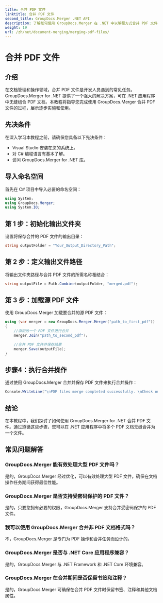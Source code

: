 ```yaml
---
title: 合并 PDF 文件
linktitle: 合并 PDF 文件
second_title: GroupDocs.Merger .NET API
description: 了解如何使用 GroupDocs.Merger 在 .NET 中以编程方式合并 PDF 文件，以实现无缝文档管理。
weight: 19
url: /zh/net/document-merging/merging-pdf-files/
---
```


# 合并 PDF 文件

## 介绍
在文档管理和操作领域，合并 PDF 文件是开发人员遇到的常见任务。 GroupDocs.Merger for .NET 提供了一个强大的解决方案，可在 .NET 应用程序中无缝组合 PDF 文档。本教程将指导您完成使用 GroupDocs.Merger 合并 PDF 文件的过程，展示逐步实施和使用。
## 先决条件
在深入学习本教程之前，请确保您具备以下先决条件：
- Visual Studio 安装在您的系统上。
- 对 C# 编程语言有基本了解。
- 访问 GroupDocs.Merger for .NET 库。

## 导入命名空间
首先在 C# 项目中导入必要的命名空间：
```csharp
using System; 
using GroupDocs.Merger;
using System.IO;
```
## 第 1 步：初始化输出文件夹
设置将保存合并的 PDF 文件的输出目录：
```csharp
string outputFolder = "Your_Output_Directory_Path";
```
## 第 2 步：定义输出文件路径
将输出文件夹路径与合并 PDF 文件的所需名称相结合：
```csharp
string outputFile = Path.Combine(outputFolder, "merged.pdf");
```
## 第 3 步：加载源 PDF 文件
使用 GroupDocs.Merger 加载要合并的源 PDF 文件：
```csharp
using (var merger = new GroupDocs.Merger.Merger("path_to_first_pdf"))
{
    //添加另一个 PDF 文件进行合并
    merger.Join("path_to_second_pdf");
    
    //合并 PDF 文件并保存结果
    merger.Save(outputFile);
}
```
## 步骤4：执行合并操作
通过使用 GroupDocs.Merger 合并并保存 PDF 文件来执行合并操作：
```csharp
Console.WriteLine("\nPDF files merge completed successfully. \nCheck output in {0}", outputFolder);
```

## 结论
在本教程中，我们探讨了如何使用 GroupDocs.Merger for .NET 合并 PDF 文件。通过遵循这些步骤，您可以在 .NET 应用程序中将多个 PDF 文档无缝合并为一个文件。

## 常见问题解答
### GroupDocs.Merger 能有效处理大型 PDF 文件吗？
是的，GroupDocs.Merger 经过优化，可以有效处理大型 PDF 文件，确保在文档操作任务期间获得最佳性能。
### GroupDocs.Merger 是否支持受密码保护的 PDF 文件？
是的，只要您拥有必要的权限，GroupDocs.Merger 支持合并受密码保护的 PDF 文件。
### 我可以使用 GroupDocs.Merger 合并非 PDF 文档格式吗？
不，GroupDocs.Merger 是专门为 PDF 操作和合并任务而设计的。
### GroupDocs.Merger 是否与 .NET Core 应用程序兼容？
是的，GroupDocs.Merger 与 .NET Framework 和 .NET Core 环境兼容。
### GroupDocs.Merger 在合并期间是否保留书签和注释？
是的，GroupDocs.Merger 可确保在合并 PDF 文件时保留书签、注释和其他文档属性。